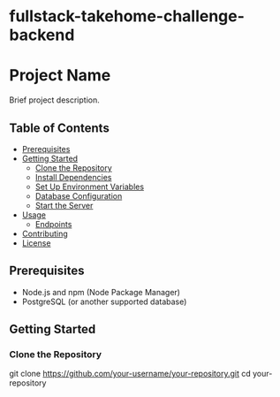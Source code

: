# fullstack-takehome-challenge-backend

# Project Name

Brief project description.

## Table of Contents

- [Prerequisites](#prerequisites)
- [Getting Started](#getting-started)
  - [Clone the Repository](#clone-the-repository)
  - [Install Dependencies](#install-dependencies)
  - [Set Up Environment Variables](#set-up-environment-variables)
  - [Database Configuration](#database-configuration)
  - [Start the Server](#start-the-server)
- [Usage](#usage)
  - [Endpoints](#endpoints)
- [Contributing](#contributing)
- [License](#license)

## Prerequisites

- Node.js and npm (Node Package Manager)
- PostgreSQL (or another supported database)

## Getting Started

### Clone the Repository

git clone https://github.com/your-username/your-repository.git
cd your-repository
